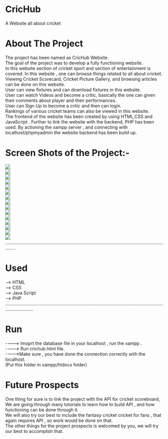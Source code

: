 # CricHub
A  Website all about cricket
<br>
 # About The Project
 
The project has been named as CricHub Website. <br>
The goal of the project was to develop a fully functioning website.<br> 
In this website section of cricket sport and section of entertainment is covered. In this website , one can browse things related to all about cricket. <br>
Viewing Cricket Scorecard, Cricket Picture Gallery, and browsing articles can be done on this website. <br>
User can view fixtures and can download fixtures in this website. <br>
User can watch Videos and become a critic, basically the one can given their comments about player and their performances. <br>
User can Sign Up to become a critic and then can login. <br>
Rankings of various cricket teams can also be viewed in this website.  <br>
The frontend of the website has been created by using HTML,CSS and JavaScript . Further to link the website with the backend, PHP has been used. By actioning the xampp server , and connecting with localhost/phpmyadmin the website backend has been build up. 
 

# Screen Shots of the Project:-
![](Screenshots/2020-06-04.png) <br>
![](Screenshots/2020-06-04%20(1).png)<br>
![](Screenshots/2020-06-04%20(2).png)<br>
![](Screenshots/2020-06-04%20(3).png)<br>
![](Screenshots/2020-06-04%20(7).png)<br>
![](Screenshots/2020-06-04%20(9).png)<br>
![](Screenshots/2020-06-04%20(10).png)<br>
![](Screenshots/2020-06-04%20(11).png)<br>
![](Screenshots/2020-06-04%20(13).png)<br>
![](Screenshots/2020-06-04%20(14).png)<br>
![](Screenshots/2020-06-04%20(16).png)<br>
![](Screenshots/2020-06-04%20(17).png)<br>
![](Screenshots/2020-06-04%20(19).png)<br>
![](Screenshots/2020-06-04%20(21).png)<br>
![](Screenshots/2020-06-04%20(22).png)<br>
....................................................................................................................................<BR>
# Used 
--> HTML <br>
--> CSS  <br>
--> Java Script <br>
--> PHP <br>
..................................................................................................................................................<br>
  
# Run
----> Imoprt the database file in your localhost , run the xampp .<br>
----> Run crichub.html file.<br>
---->Make sure , you have done the connection correctly with the localhost.<br>
(Put this folder in xampp/htdocs folder)

 
# Future Prospects

One thing for sure is to link the project with the API for cricket scoreboard, We are going through many tutorials to learn how to build API , and how functioning can be done through it. <br>
We will also try our best to include the fantasy cricket cricket for fans , that again requires API , so work would be done on that. <br>
The other things for the project prospects is welcomed by you, we will try our best to accomplish that. 
